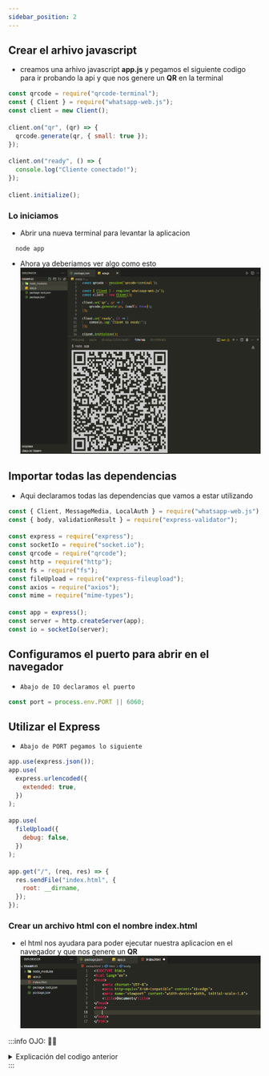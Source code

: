 ```yaml
---
sidebar_position: 2
---
```


## Crear el arhivo javascript

- creamos una arhivo javascript **app.js** y pegamos el siguiente codigo para ir probando la api y que nos genere un **QR** en la terminal

```js
const qrcode = require("qrcode-terminal");
const { Client } = require("whatsapp-web.js");
const client = new Client();

client.on("qr", (qr) => {
  qrcode.generate(qr, { small: true });
});

client.on("ready", () => {
  console.log("Cliente conectado!");
});

client.initialize();
```

### Lo iniciamos

- Abrir una nueva terminal para levantar la aplicacion

```git
  node app
```

- Ahora ya deberiamos ver algo como esto
  ![Docusaurus logo](/img/qr.png)

## Importar todas las dependencias

- Aqui declaramos todas las dependencias que vamos a estar utilizando

```js
const { Client, MessageMedia, LocalAuth } = require("whatsapp-web.js");
const { body, validationResult } = require("express-validator");

const express = require("express");
const socketIo = require("socket.io");
const qrcode = require("qrcode");
const http = require("http");
const fs = require("fs");
const fileUpload = require("express-fileupload");
const axios = require("axios");
const mime = require("mime-types");

const app = express();
const server = http.createServer(app);
const io = socketIo(server);
```

## Configuramos el puerto para abrir en el navegador

- `Abajo de IO declaramos el puerto`

```js
const port = process.env.PORT || 6060;
```

## Utilizar el Express

- `Abajo de PORT pegamos lo siguiente`

```js
app.use(express.json());
app.use(
  express.urlencoded({
    extended: true,
  })
);

app.use(
  fileUpload({
    debug: false,
  })
);

app.get("/", (req, res) => {
  res.sendFile("index.html", {
    root: __dirname,
  });
});
```
### Crear un archivo html con el nombre index.html
- el html nos ayudara para poder ejecutar nuestra aplicacion en el navegador y que nos genere un **QR**
![Docusaurus logo](/img/html.png)

:::info OJO: 👀👀

<details>
  <summary>Explicación del codigo anterior</summary>

- **app.use(express.json());**

  - Esta línea hace que Express utilice el middleware JSON, lo que significa que la aplicación puede manejar solicitudes y respuestas JSON.

- **app.use(
  express.urlencoded({
  extended: true, }) );**

  - permite que la aplicación maneje los datos enviados en el cuerpo de las solicitudes HTTP
    con codificación URL. El parámetro "extended: true" significa que se permitirán
    valores de tipo objeto y matriz en lugar de solo valores de cadena.

- **app.use(
  fileUpload({
  debug: false,}));**

  - permite a la aplicación manejar la carga de archivos en solicitudes HTTP.
    El parámetro "debug: false" desactiva los mensajes de depuración en la consola.

- **app.get("/", (req, res) => {
  res.sendFile("index.html", {
  root: \_\_dirname, });});** - Este código define una ruta GET para la raíz "/".
  Cuando se reciba una solicitud GET en esta ruta,
  la respuesta será el archivo "index.html" en el directorio actual, especificado por { root: \_\_dirname }
  
</details>
:::

<!-- <details>
  <summary>Toggle me!</summary>
  <div>
    <div>This is the detailed content</div>
    <br/>
    <details>
      <summary>
        Nested toggle! Some surprise inside...
      </summary>
      <div>
        😲😲😲😲😲
      </div>
    </details>
  </div>
</details> -->
